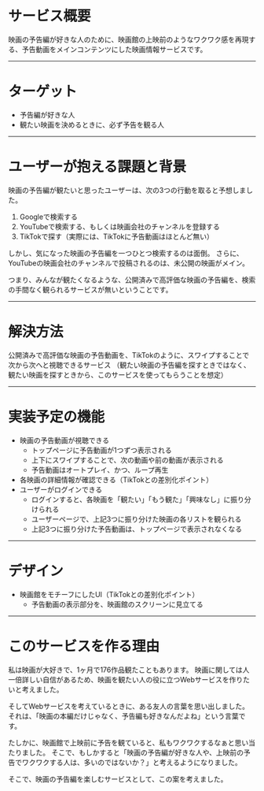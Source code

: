 # サービス概要
映画の予告編が好きな人のために、映画館の上映前のようなワクワク感を再現する、予告動画をメインコンテンツにした映画情報サービスです。

---

# ターゲット
- 予告編が好きな人
- 観たい映画を決めるときに、必ず予告を観る人

---

# ユーザーが抱える課題と背景
映画の予告編が観たいと思ったユーザーは、次の3つの行動を取ると予想しました。

1. Googleで検索する
1. YouTubeで検索する、もしくは映画会社のチャンネルを登録する
1. TikTokで探す（実際には、TikTokに予告動画はほとんど無い）

しかし、気になった映画の予告編を一つひとつ検索するのは面倒。
さらに、YouTubeの映画会社のチャンネルで投稿されるのは、未公開の映画がメイン。

つまり、みんなが観たくなるような、公開済みで高評価な映画の予告編を、検索の手間なく観られるサービスが無いということです。

---

# 解決方法
公開済みで高評価な映画の予告動画を、TikTokのように、スワイプすることで次から次へと視聴できるサービス
（観たい映画の予告編を探すときではなく、観たい映画を探すときから、このサービスを使ってもらうことを想定）

---

# 実装予定の機能
- 映画の予告動画が視聴できる
  - トップページに予告動画が1つずつ表示される
  - 上下にスワイプすることで、次の動画や前の動画が表示される
  - 予告動画はオートプレイ、かつ、ループ再生
- 各映画の詳細情報が確認できる（TikTokとの差別化ポイント）
- ユーザーがログインできる
  - ログインすると、各映画を「観たい」「もう観た」「興味なし」に振り分けられる
  - ユーザーページで、上記3つに振り分けた映画の各リストを観られる
  - 上記3つに振り分けた予告動画は、トップページで表示されなくなる

---

# デザイン
- 映画館をモチーフにしたUI（TikTokとの差別化ポイント）
  - 予告動画の表示部分を、映画館のスクリーンに見立てる

---

# このサービスを作る理由
私は映画が大好きで、1ヶ月で176作品観たこともあります。
映画に関しては人一倍詳しい自信があるため、映画を観たい人の役に立つWebサービスを作りたいと考えました。

そしてWebサービスを考えているときに、ある友人の言葉を思い出しました。
それは、「映画の本編だけじゃなく、予告編も好きなんだよね」という言葉です。

たしかに、映画館で上映前に予告を観ていると、私もワクワクするなぁと思い当たりました。
そこで、もしかすると「映画の予告編が好きな人や、上映前の予告でワクワクする人は、多いのではないか？」と考えるようになりました。

そこで、映画の予告編を楽しむサービスとして、この案を考えました。
